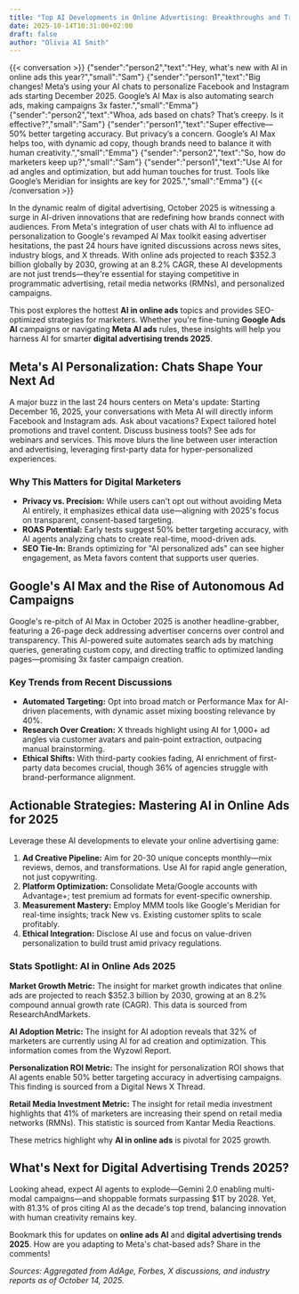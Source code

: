 ```yaml
---
title: "Top AI Developments in Online Advertising: Breakthroughs and Trends Shaping 2025"
date: 2025-10-14T10:31:00+02:00
draft: false
author: "Olivia AI Smith"
---
```


{{< conversation >}}
{"sender":"person2","text":"Hey, what's new with AI in online ads this year?","small":"Sam"}
{"sender":"person1","text":"Big changes! Meta’s using your AI chats to personalize Facebook and Instagram ads starting December 2025. Google’s AI Max is also automating search ads, making campaigns 3x faster.","small":"Emma"}
{"sender":"person2","text":"Whoa, ads based on chats? That’s creepy. Is it effective?","small":"Sam"}
{"sender":"person1","text":"Super effective—50% better targeting accuracy. But privacy’s a concern. Google’s AI Max helps too, with dynamic ad copy, though brands need to balance it with human creativity.","small":"Emma"}
{"sender":"person2","text":"So, how do marketers keep up?","small":"Sam"}
{"sender":"person1","text":"Use AI for ad angles and optimization, but add human touches for trust. Tools like Google’s Meridian for insights are key for 2025.","small":"Emma"}
{{< /conversation >}}

In the dynamic realm of digital advertising, October 2025 is witnessing a surge in AI-driven innovations that are redefining how brands connect with audiences. From Meta's integration of user chats with AI to influence ad personalization to Google's revamped AI Max toolkit easing advertiser hesitations, the past 24 hours have ignited discussions across news sites, industry blogs, and X threads. With online ads projected to reach $352.3 billion globally by 2030, growing at an 8.2% CAGR, these AI developments are not just trends—they're essential for staying competitive in programmatic advertising, retail media networks (RMNs), and personalized campaigns.

This post explores the hottest **AI in online ads** topics and provides SEO-optimized strategies for marketers. Whether you're fine-tuning **Google Ads AI** campaigns or navigating **Meta AI ads** rules, these insights will help you harness AI for smarter **digital advertising trends 2025**.

## Meta's AI Personalization: Chats Shape Your Next Ad

A major buzz in the last 24 hours centers on Meta's update: Starting December 16, 2025, your conversations with Meta AI will directly inform Facebook and Instagram ads. Ask about vacations? Expect tailored hotel promotions and travel content. Discuss business tools? See ads for webinars and services. This move blurs the line between user interaction and advertising, leveraging first-party data for hyper-personalized experiences.

### Why This Matters for Digital Marketers
- **Privacy vs. Precision:** While users can't opt out without avoiding Meta AI entirely, it emphasizes ethical data use—aligning with 2025's focus on transparent, consent-based targeting.
- **ROAS Potential:** Early tests suggest 50% better targeting accuracy, with AI agents analyzing chats to create real-time, mood-driven ads.
- **SEO Tie-In:** Brands optimizing for "AI personalized ads" can see higher engagement, as Meta favors content that supports user queries.

## Google's AI Max and the Rise of Autonomous Ad Campaigns

Google's re-pitch of AI Max in October 2025 is another headline-grabber, featuring a 26-page deck addressing advertiser concerns over control and transparency. This AI-powered suite automates search ads by matching queries, generating custom copy, and directing traffic to optimized landing pages—promising 3x faster campaign creation.

### Key Trends from Recent Discussions
- **Automated Targeting:** Opt into broad match or Performance Max for AI-driven placements, with dynamic asset mixing boosting relevance by 40%.
- **Research Over Creation:** X threads highlight using AI for 1,000+ ad angles via customer avatars and pain-point extraction, outpacing manual brainstorming.
- **Ethical Shifts:** With third-party cookies fading, AI enrichment of first-party data becomes crucial, though 36% of agencies struggle with brand-performance alignment.

## Actionable Strategies: Mastering AI in Online Ads for 2025

Leverage these AI developments to elevate your online advertising game:

1. **Ad Creative Pipeline:** Aim for 20-30 unique concepts monthly—mix reviews, demos, and transformations. Use AI for rapid angle generation, not just copywriting.
2. **Platform Optimization:** Consolidate Meta/Google accounts with Advantage+; test premium ad formats for event-specific ownership.
3. **Measurement Mastery:** Employ MMM tools like Google's Meridian for real-time insights; track New vs. Existing customer splits to scale profitably.
4. **Ethical Integration:** Disclose AI use and focus on value-driven personalization to build trust amid privacy regulations.

### Stats Spotlight: AI in Online Ads 2025

**Market Growth Metric:** The insight for market growth indicates that online ads are projected to reach $352.3 billion by 2030, growing at an 8.2% compound annual growth rate (CAGR). This data is sourced from ResearchAndMarkets.

**AI Adoption Metric:** The insight for AI adoption reveals that 32% of marketers are currently using AI for ad creation and optimization. This information comes from the Wyzowl Report.

**Personalization ROI Metric:** The insight for personalization ROI shows that AI agents enable 50% better targeting accuracy in advertising campaigns. This finding is sourced from a Digital News X Thread.

**Retail Media Investment Metric:** The insight for retail media investment highlights that 41% of marketers are increasing their spend on retail media networks (RMNs). This statistic is sourced from Kantar Media Reactions.

These metrics highlight why **AI in online ads** is pivotal for 2025 growth.

## What's Next for Digital Advertising Trends 2025?

Looking ahead, expect AI agents to explode—Gemini 2.0 enabling multi-modal campaigns—and shoppable formats surpassing $1T by 2028. Yet, with 81.3% of pros citing AI as the decade's top trend, balancing innovation with human creativity remains key.

Bookmark this for updates on **online ads AI** and **digital advertising trends 2025**. How are you adapting to Meta's chat-based ads? Share in the comments!

*Sources: Aggregated from AdAge, Forbes, X discussions, and industry reports as of October 14, 2025.*